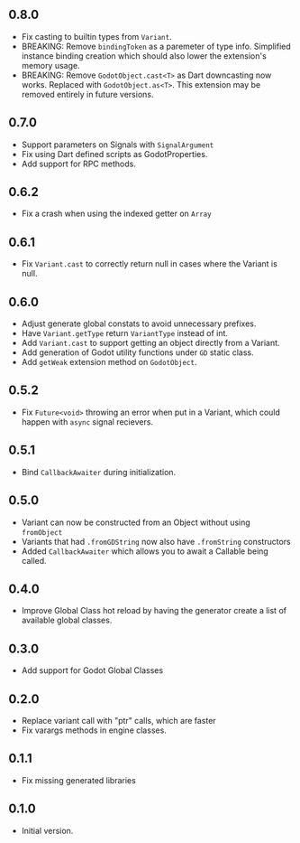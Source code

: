 ## 0.8.0

- Fix casting to builtin types from `Variant`.
- BREAKING: Remove `bindingToken` as a paremeter of type info. Simplified instance binding creation which should also lower the extension's memory usage.
- BREAKING: Remove `GodotObject.cast<T>` as Dart downcasting now works. Replaced with `GodotObject.as<T>`. This extension may be removed entirely in future versions.

## 0.7.0

- Support parameters on Signals with `SignalArgument`
- Fix using Dart defined scripts as GodotProperties.
- Add support for RPC methods.

## 0.6.2

- Fix a crash when using the indexed getter on `Array`

## 0.6.1

- Fix `Variant.cast` to correctly return null in cases where the Variant is null.

## 0.6.0

- Adjust generate global constats to avoid unnecessary prefixes.
- Have `Variant.getType` return `VariantType` instead of int.
- Add `Variant.cast` to support getting an object directly from a Variant.
- Add generation of Godot utility functions under `GD` static class.
- Add `getWeak` extension method on `GodotObject`.

## 0.5.2

- Fix `Future<void>` throwing an error when put in a Variant, which could happen with `async` signal recievers.

## 0.5.1

- Bind `CallbackAwaiter` during initialization.

## 0.5.0

- Variant can now be constructed from an Object without using `fromObject`
- Variants that had `.fromGDString` now also have `.fromString` constructors
- Added `CallbackAwaiter` which allows you to await a Callable being called.

## 0.4.0

- Improve Global Class hot reload by having the generator create a list of available global classes.

## 0.3.0

- Add support for Godot Global Classes

## 0.2.0

- Replace variant call with "ptr" calls, which are faster
- Fix varargs methods in engine classes.

## 0.1.1

- Fix missing generated libraries

## 0.1.0

- Initial version.
